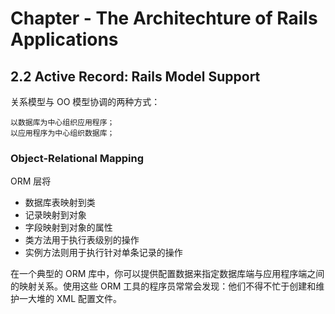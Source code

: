 # Chapter - The Architechture of Rails Applications

## 2.2 Active Record: Rails Model Support
关系模型与 OO 模型协调的两种方式：

    以数据库为中心组织应用程序；
    以应用程序为中心组织数据库；

### Object-Relational Mapping
ORM 层将

 * 数据库表映射到类
 * 记录映射到对象
 * 字段映射到对象的属性
 * 类方法用于执行表级别的操作
 * 实例方法则用于执行针对单条记录的操作

在一个典型的 ORM 库中，你可以提供配置数据来指定数据库端与应用程序端之间的映射关系。使用这些 ORM 工具的程序员常常会发现：他们不得不忙于创建和维护一大堆的 XML 配置文件。
